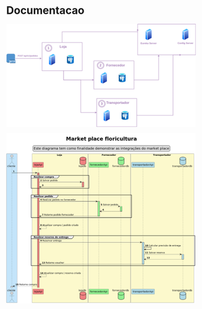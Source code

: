 # Documentacao

![diagrama.png](c4%2Fdiagrama.png)


![diagrama-sequencia.png](diagramas-sequencia%2Fdiagrama-sequencia.png)
